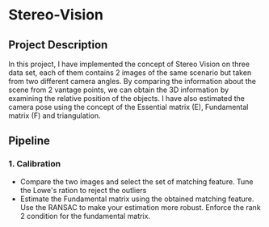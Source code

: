 # Stereo-Vision

## Project Description

In this project, I have implemented the concept of Stereo Vision on three data set, each of them contains 2 images of the same scenario but taken from two different camera angles. By comparing the information about the scene from 2 vantage points, we can obtain the 3D information by examining the relative position of the objects. I have also estimated the camera pose using the concept of the Essential matrix (E), Fundamental matrix (F) and triangulation. 

## Pipeline
### 1. Calibration 
- Compare the two images and select the set of matching feature. Tune the Lowe's ration to reject the outliers
- Estimate the Fundamental matrix using the obtained matching feature. Use the RANSAC to make your estimation more robust. Enforce the rank 2 condition for the fundamental matrix.

